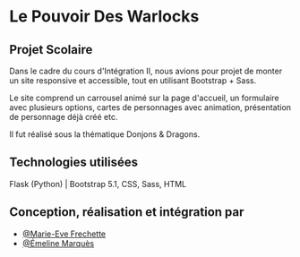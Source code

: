 # Le Pouvoir Des Warlocks
## Projet Scolaire

Dans le cadre du cours d'Intégration II, nous avions pour projet de monter un site responsive et accessible, tout en utilisant Bootstrap + Sass.

Le site comprend un carrousel animé sur la page d'accueil, un formulaire avec plusieurs options, cartes de personnages avec animation, présentation de personnage déjà créé etc.

Il fut réalisé sous la thématique Donjons & Dragons.

## Technologies utilisées

Flask (Python)  |  Bootstrap 5.1, CSS, Sass, HTML

## Conception, réalisation et intégration par

- [@Marie-Eve Frechette](https://github.com/MareveD)
- [@Émeline Marquès](https://github.com/EmelineMarques)
